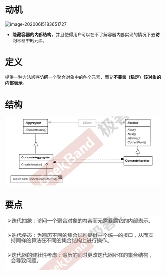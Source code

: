 # 动机

![image-20200615183651727](C:\Users\Jing\AppData\Roaming\Typora\typora-user-images\image-20200615183651727.png)

- **隐藏容器的内部结构**，并且使得用户可以在不了解容器内部实现的情况下去**访问**容器中的元素。



# 定义

提供一种方法顺序**访问**一个聚合对象中的各个元素，而又**不暴露（稳定）该对象的内部表示**。





# 结构

![image-20200615184106068](figure/image-20200615184106068.png)





# 要点

![image-20200615184120352](figure/image-20200615184120352.png)